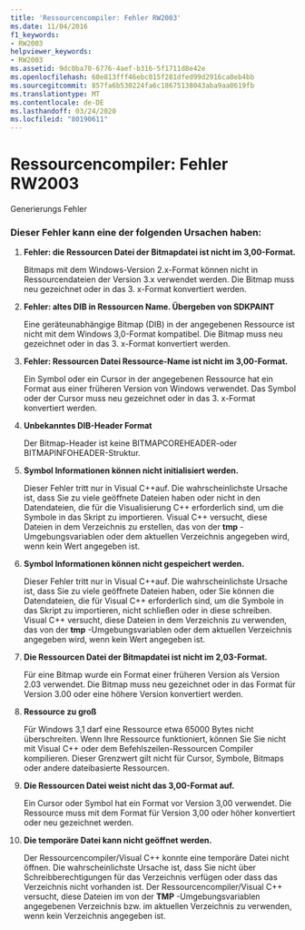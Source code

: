 ```yaml
---
title: 'Ressourcencompiler: Fehler RW2003'
ms.date: 11/04/2016
f1_keywords:
- RW2003
helpviewer_keywords:
- RW2003
ms.assetid: 9dc0ba70-6776-4aef-b316-5f1711d8e42e
ms.openlocfilehash: 60e813fff46ebc015f281dfed99d2916ca0eb4bb
ms.sourcegitcommit: 857fa6b530224fa6c18675138043aba9aa0619fb
ms.translationtype: MT
ms.contentlocale: de-DE
ms.lasthandoff: 03/24/2020
ms.locfileid: "80190611"
---
```

# <a name="resource-compiler-error-rw2003"></a>Ressourcencompiler: Fehler RW2003

Generierungs Fehler

### <a name="to-fix-by-checking-the-following-possible-causes"></a>Dieser Fehler kann eine der folgenden Ursachen haben:

1. **Fehler: die Ressourcen Datei der Bitmapdatei ist nicht im 3,00-Format.**

   Bitmaps mit dem Windows-Version 2.x-Format können nicht in Ressourcendateien der Version 3.x verwendet werden. Die Bitmap muss neu gezeichnet oder in das 3. x-Format konvertiert werden.

1. **Fehler: altes DIB in Ressourcen Name. Übergeben von SDKPAINT**

   Eine geräteunabhängige Bitmap (DIB) in der angegebenen Ressource ist nicht mit dem Windows 3,0-Format kompatibel. Die Bitmap muss neu gezeichnet oder in das 3. x-Format konvertiert werden.

1. **Fehler: Ressourcen Datei Ressource-Name ist nicht im 3,00-Format.**

   Ein Symbol oder ein Cursor in der angegebenen Ressource hat ein Format aus einer früheren Version von Windows verwendet. Das Symbol oder der Cursor muss neu gezeichnet oder in das 3. x-Format konvertiert werden.

1. **Unbekanntes DIB-Header Format**

   Der Bitmap-Header ist keine BITMAPCOREHEADER-oder BITMAPINFOHEADER-Struktur.

1. **Symbol Informationen können nicht initialisiert werden.**

   Dieser Fehler tritt nur in Visual C++auf. Die wahrscheinlichste Ursache ist, dass Sie zu viele geöffnete Dateien haben oder nicht in den Datendateien, die für die Visualisierung C++ erforderlich sind, um die Symbole in das Skript zu importieren. Visual C++ versucht, diese Dateien in dem Verzeichnis zu erstellen, das von der **tmp** -Umgebungsvariablen oder dem aktuellen Verzeichnis angegeben wird, wenn kein Wert angegeben ist.

1. **Symbol Informationen können nicht gespeichert werden.**

   Dieser Fehler tritt nur in Visual C++auf. Die wahrscheinlichste Ursache ist, dass Sie zu viele geöffnete Dateien haben, oder Sie können die Datendateien, die für Visual C++ erforderlich sind, um die Symbole in das Skript zu importieren, nicht schließen oder in diese schreiben. Visual C++ versucht, diese Dateien in dem Verzeichnis zu verwenden, das von der **tmp** -Umgebungsvariablen oder dem aktuellen Verzeichnis angegeben wird, wenn kein Wert angegeben ist.

1. **Die Ressourcen Datei der Bitmapdatei ist nicht im 2,03-Format.**

   Für eine Bitmap wurde ein Format einer früheren Version als Version 2.03 verwendet. Die Bitmap muss neu gezeichnet oder in das Format für Version 3.00 oder eine höhere Version konvertiert werden.

1. **Ressource zu groß**

   Für Windows 3,1 darf eine Ressource etwa 65000 Bytes nicht überschreiten. Wenn Ihre Ressource funktioniert, können Sie Sie nicht mit Visual C++ oder dem Befehlszeilen-Ressourcen Compiler kompilieren. Dieser Grenzwert gilt nicht für Cursor, Symbole, Bitmaps oder andere dateibasierte Ressourcen.

1. **Die Ressourcen Datei weist nicht das 3,00-Format auf.**

   Ein Cursor oder Symbol hat ein Format vor Version 3,00 verwendet. Die Ressource muss mit dem Format für Version 3,00 oder höher konvertiert oder neu gezeichnet werden.

1. **Die temporäre Datei kann nicht geöffnet werden.**

   Der Ressourcencompiler/Visual C++ konnte eine temporäre Datei nicht öffnen. Die wahrscheinlichste Ursache ist, dass Sie nicht über Schreibberechtigungen für das Verzeichnis verfügen oder dass das Verzeichnis nicht vorhanden ist. Der Ressourcencompiler/Visual C++ versucht, diese Dateien im von der **TMP** -Umgebungsvariablen angegebenen Verzeichnis bzw. im aktuellen Verzeichnis zu verwenden, wenn kein Verzeichnis angegeben ist.
